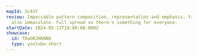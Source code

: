 ```yaml
---
mapId: 3c437
review: Impeccable pattern composition, representation and emphasis, transitions
  also immaculate. Full spread so there's something for everyone.
startDate: 2024-05-13T18:00:00.000Z
showcase:
  id: fDaGRJH6NNQ
  type: youtube-short
---
```

